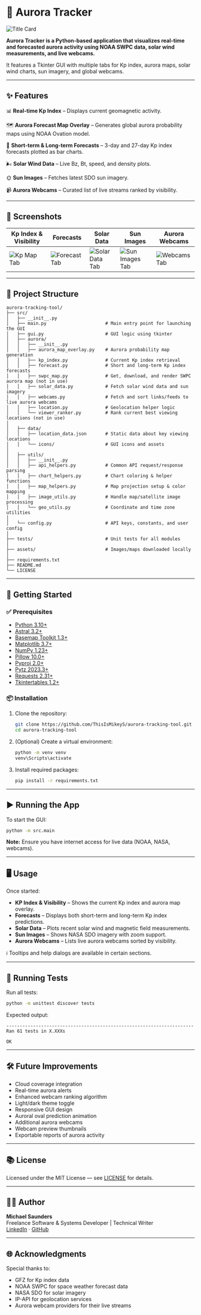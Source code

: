 ﻿# 🌌 Aurora Tracker
![Title Card](assets/images/aurora_tracker_icon.png)

**Aurora Tracker is a Python-based application that visualizes real-time and forecasted aurora activity using NOAA SWPC data, solar wind measurements, and live webcams.**  

It features a Tkinter GUI with multiple tabs for Kp index, aurora maps, solar wind charts, sun imagery, and global webcams.

---

## ✨ Features

📊 **Real-time Kp Index** – Displays current geomagnetic activity.

🗺️ **Aurora Forecast Map Overlay** – Generates global aurora probability maps using NOAA Ovation model.

📅 **Short-term & Long-term Forecasts** – 3-day and 27-day Kp index forecasts plotted as bar charts.

🌬️ **Solar Wind Data** – Live Bz, Bt, speed, and density plots.

🌞 **Sun Images** – Fetches latest SDO sun imagery.

📹 **Aurora Webcams** – Curated list of live streams ranked by visibility.

---

## 📸 Screenshots

| Kp Index & Visibility | Forecasts | Solar Data | Sun Images | Aurora Webcams |
|-----------------------|-----------|------------|------------|----------------|
| ![Kp Map Tab](assets/screenshots/kp-and-aurora-map-screenshot.png) | ![Forecast Tab](assets/screenshots/long-term-forecast-screenshot.png) | ![Solar Data Tab](assets/screenshots/solar-data-screenshot.png) | ![Sun Images Tab](assets/screenshots/sun-images-screenshot.png) | ![Webcams Tab](assets/screenshots/aurora-webcams-screenshot.png)

---

## 📁 Project Structure

```
aurora-tracking-tool/
├── src/
│   ├── __init__.py
│   ├── main.py                      # Main entry point for launching the GUI
│   ├── gui.py                       # GUI logic using tkinter
│   ├── aurora/
│   │   ├── __init__.py
│   │   ├── aurora_map_overlay.py    # Aurora probability map generation
│   │   ├── kp_index.py              # Current Kp index retrieval
│   │   ├── forecast.py              # Short and long-term Kp index forecasts
│   │   ├── swpc_map.py              # Get, download, and render SWPC aurora map (not in use)
│   │   ├── solar_data.py            # Fetch solar wind data and sun imagery
│   │   ├── webcams.py               # Fetch and sort links/feeds to live aurora webcams
│   │   ├── location.py              # Geolocation helper logic
│   │   └── viewer_ranker.py         # Rank current best viewing locations (not in use)
│
│   ├── data/
│   │   ├── location_data.json       # Static data about key viewing locations
│   │   └── icons/                   # GUI icons and assets
│
│   ├── utils/
│   │   ├── __init__.py
│   │   ├── api_helpers.py           # Common API request/response parsing
│   │   ├── chart_helpers.py         # Chart coloring & helper functions
│   │   ├── map_helpers.py           # Map projection setup & color mapping
│   │   ├── image_utils.py           # Handle map/satellite image processing
│   │   └── geo_utils.py             # Coordinate and time zone utilities
│
│   └── config.py                    # API keys, constants, and user config
│
├── tests/                           # Unit tests for all modules
│
├── assets/                          # Images/maps downloaded locally
│
├── requirements.txt
├── README.md
└── LICENSE

```

---

## 🚀 Getting Started

### ✅ Prerequisites

- [Python 3.10+](https://www.python.org/downloads/)
- [Astral 3.2+](https://pypi.org/project/astral/)
- [Basemap Toolkit 1.3+](https://pypi.org/project/basemap/)
- [Matplotlib 3.7+](https://pypi.org/project/matplotlib/)
- [NumPy 1.23+](https://pypi.org/project/numpy/)
- [Pillow 10.0+](https://pypi.org/project/Pillow/)
- [Pyproj 2.0+](https://pypi.org/project/pyproj/)
- [Pytz 2023.3+](https://pypi.org/project/pytz/)
- [Requests 2.31+](https://pypi.org/project/requests/)
- [Tkintertables 1.2+](https://pypi.org/project/tkintertable/)

### 📦 Installation

1. Clone the repository:
   ```bash
   git clone https://github.com/ThisIsMikeyS/aurora-tracking-tool.git
   cd aurora-tracking-tool
   ```

2. (Optional) Create a virtual environment:
   ```bash
   python -m venv venv
   venv\Scripts\activate
   ```

3. Install required packages:
   ```bash
   pip install -r requirements.txt
   ```

---

## ▶️ Running the App

To start the GUI:
```bash
python -m src.main
```

**Note:** Ensure you have internet access for live data (NOAA, NASA, webcams).

---

## 🖥️ Usage
Once started:

- **KP Index & Visibility** – Shows the current Kp index and aurora map overlay.
- **Forecasts** – Displays both short-term and long-term Kp index predictions.
- **Solar Data** – Plots recent solar wind and magnetic field measurements.
- **Sun Images** – Shows NASA SDO imagery with zoom support.
- **Aurora Webcams** – Lists live aurora webcams sorted by visibility.

ℹ️ Tooltips and help dialogs are available in certain sections.

---

## 🧪 Running Tests

Run all tests:
```bash
python -m unittest discover tests
```

Expected output:
```
----------------------------------------------------------------------
Ran 61 tests in X.XXXs

OK
```

---

## 🛠️ Future Improvements

- Cloud coverage integration
- Real-time aurora alerts
- Enhanced webcam ranking algorithm
- Light/dark theme toggle
- Responsive GUI design
- Auroral oval prediction animation
- Additional aurora webcams
- Webcam preview thumbnails
- Exportable reports of aurora activity

---

## 📚 License

Licensed under the MIT License — see [LICENSE](LICENSE) for details.

---

## 🧑‍💻 Author

**Michael Saunders**  
Freelance Software & Systems Developer | Technical Writer  
[LinkedIn](https://www.linkedin.com/in/michael-saunders-805785128/) · [GitHub](https://github.com/ThisIsMikeyS)

---

## 🌐 Acknowledgments

Special thanks to:
- GFZ for Kp index data
- NOAA SWPC for space weather forecast data
- NASA SDO for solar imagery
- IP-API for geolocation services
- Aurora webcam providers for their live streams
